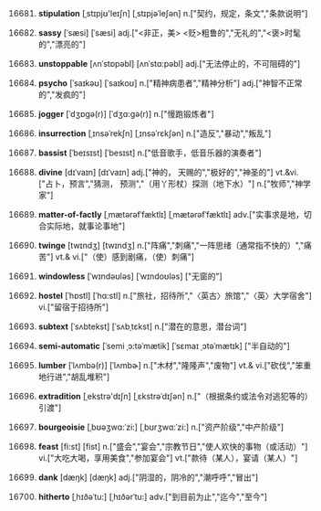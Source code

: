 16681. **stipulation**
[ˌstɪpjʊ'leɪʃn]  [ˌstɪpjəˈleʃən]
n.["契约，规定，条文","条款说明"]  

16682. **sassy**
[ˈsæsi]  [ˈsæsi]
adj.["<非正，美> <贬>粗鲁的","无礼的","<褒>时髦的","漂亮的"]  

16683. **unstoppable**
[ʌnˈstɒpəbl]  [ʌnˈstɑ:pəbl]
adj.["无法停止的，不可阻碍的"]  

16684. **psycho**
[ˈsaɪkəʊ]  [ˈsaɪkoʊ]
n.["精神病患者","精神分析"]  adj.["神智不正常的","发疯的"]  

16685. **jogger**
[ˈdʒɒgə(r)]  [ˈdʒɑ:gə(r)]
n.["慢跑锻炼者"]  

16686. **insurrection**
[ˌɪnsəˈrekʃn]  [ˌɪnsəˈrɛkʃən]
n.["造反","暴动","叛乱"]  

16687. **bassist**
[ˈbeɪsɪst]  [ˈbesɪst]
n.["低音歌手，低音乐器的演奏者"]  

16688. **divine**
[dɪˈvaɪn]  [dɪˈvaɪn]
adj.["神的， 天赐的","极好的","神圣的"]  vt.&vi.["占卜，预言","猜测， 预测","（用丫形杖）探测（地下水）"]  n.["牧师","神学家"]  

16689. **matter-of-factly**
[ˌmætərəfˈfæktlɪ]  [ˌmætərəfˈfæktlɪ]
adv.["实事求是地，切合实际地，就事论事地"]  

16690. **twinge**
[twɪndʒ]  [twɪndʒ]
n.["阵痛","刺痛","一阵思绪（通常指不快的）","痛苦"]  vt.& vi.["（使）感到剧痛，（使）刺痛"]  

16691. **windowless**
[ˈwɪndəʊləs]  [ˈwɪndoʊləs]
["无窗的"]  

16692. **hostel**
[ˈhɒstl]  [ˈhɑ:stl]
n.["旅社，招待所","〈英古〉旅馆","〈英〉大学宿舍"]  vi.["留宿于招待所"]  

16693. **subtext**
[ˈsʌbtekst]  [ˈsʌbˌtɛkst]
n.["潜在的意思，潜台词"]  

16694. **semi-automatic**
[ˈsemi ˌɔ:təˈmætik]  [ˈsɛmaɪ ˌɔtəˈmætɪk]
["半自动的"]  

16695. **lumber**
[ˈlʌmbə(r)]  [ˈlʌmbɚ]
n.["木材","隆隆声","废物"]  vt.& vi.["砍伐","笨重地行进","胡乱堆积"]  

16696. **extradition**
[ˌekstrə'dɪʃn]  [ˌɛkstrəˈdɪʃən]
n.["（根据条约或法令对逃犯等的）引渡"]  

16697. **bourgeoisie**
[ˌbʊəʒwɑ:ˈzi:]  [ˌbʊrʒwɑ:ˈzi:]
n.["资产阶级","中产阶级"]  

16698. **feast**
[fi:st]  [fist]
n.["盛会","宴会","宗教节日","使人欢快的事物（或活动）"]  vi.["大吃大喝，享用美食","参加宴会"]  vt.["款待（某人），宴请（某人）"]  

16699. **dank**
[dæŋk]  [dæŋk]
adj.["阴湿的，阴冷的","潮呼呼","冒出"]  

16700. **hitherto**
[ˌhɪðəˈtu:]  [ˌhɪðərˈtu:]
adv.["到目前为止","迄今","至今"]  

